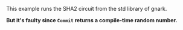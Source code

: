 This example runs the SHA2 circuit from the std library of gnark.

**But it's faulty since `Commit` returns a compile-time random number.**